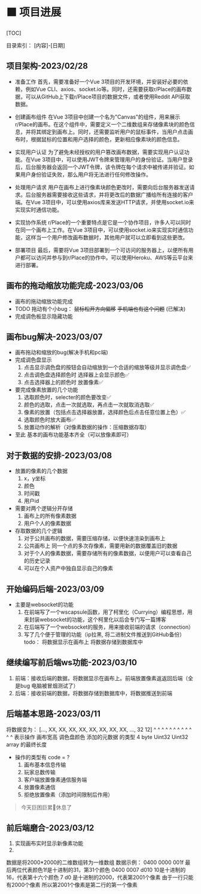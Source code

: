 # 🟧 项目进展

[TOC]

目录索引： [内容]-[日期]

## 项目架构-2023/02/28
- 准备工作
首先，需要准备好一个Vue 3项目的开发环境，并安装好必要的依赖，例如Vue CLI、axios、socket.io等。同时，还需要获取r/Place的画布数据，可以从GitHub上下载r/Place项目的数据文件，或者使用Reddit API获取数据。

- 创建画布组件
在Vue 3项目中创建一个名为"Canvas"的组件，用来展示r/Place的画布。在这个组件中，需要定义一个二维数组来存储像素块的颜色信息，并将其绑定到画布上。同时，还需要监听用户的鼠标事件，当用户点击画布时，根据鼠标的位置和用户选择的颜色，更新相应像素块的颜色信息。

- 实现用户认证
为了避免未经授权的用户篡改画布数据，需要实现用户认证功能。在Vue 3项目中，可以使用JWT令牌来管理用户的身份验证。当用户登录后，后台服务器会返回一个JWT令牌，该令牌在每个请求中被传递并验证。如果用户身份验证失败，那么用户将无法进行任何修改操作。

- 处理用户请求
用户在画布上进行像素块颜色更改时，需要向后台服务器发送请求。后台服务器需要接收这些请求，并将更改后的数据广播给所有连接的客户端。在Vue 3项目中，可以使用axios库来发送HTTP请求，并使用socket.io来实现实时通信功能。

- 实现协作系统
r/Place的一个重要特点是它是一个协作项目，许多人可以同时在同一个画布上工作。在Vue 3项目中，可以使用socket.io来实现实时通信功能，这样当一个用户修改画布数据时，其他用户就可以立即看到这些更改。

- 部署项目
最后，需要将Vue 3项目部署到一个可访问的服务器上，以便所有用户都可以访问并参与到r/Place的协作中。可以使用Heroku、AWS等云平台来进行部署。


## 画布的拖动缩放功能完成-2023/03/06
- 画布的拖动缩放功能完成
- TODO 拖动有个小bug： ~~鼠标松开方向偏移~~ ~~手机端也有这个问题~~ (已解决)
- 完成调色板显示隐藏功能

## 画布bug解决-2023/03/07
- 画布拖动和缩放的bug(解决手机和pc端)
- 完成调色盘显示
    1. 点击显示调色盘的按钮会自动缩放到一个合适的缩放等级并显示调色盘✅
    2. 点击调色盘选择颜色时 选择器上会显示颜色✅
    3. 点击选择器上的颜色时 放置像素✅
- 要完成像素放置的几个功能
    1. 选取颜色时，selecter的颜色要改变✅
    2. 颜色的选取，点击一次就选取，再点击一次就取消选取✅
    3. 像素的放置（包括点击选择器放置，选择颜色后点击任意位置上色）✅
    4. 选取颜色时放大画布✅
    5. 放置动作的解析（对像素数据的操作：压缩数据存取）
- 至此 基本的画布功能基本齐全（可以放像素即可）

## 对于数据的安排-2023/03/08
- 放置的像素的几个数据
    1. x，y坐标
    2. 颜色
    3. 时间戳
    4. 用户id
- 需要对两个逻辑分开存储
    1. 画布上的所有像素数据
    2. 用户个人的像素数据
- 存取数据的几个逻辑
    1. 对于公共画布的数据，需要压缩存储，以便快速渲染到画布上
    2. 公共画布上 同一个点的多次存像素，需要用新的数据覆盖旧的数据
    3. 对于个人的像素数据，需要存储所有的像素数据，以便用户可以查看自己的历史记录
    4. 可以在个人资产中独自显示自己的像素

## 开始编码后端-2023/03/09
- 主要是websocket的功能
    1. 在前端写了一个wscapsule函数，用了柯里化（Currying）编程思想，用来封装websocket的功能，这个柯里化以后会专门写一篇博客
    2. 在后端写了一个websocket的服务，用来接收前端的请求（connection）
    3. 写了几个便于管理的功能（ip拉黑, 将二进制文件推送到GitHub备份）
    todo：
        将数据显示在画布上
        将数据存储到数据库中

## 继续编写前后端ws功能-2023/03/10
1. 前端：接收后端的数据，将数据显示在画布上。前端放置像素返返回后端（全是bug 电脑被冒烟测试了）
2. 后端：接收前端的数据，将数据存储到数据库中，将数据推送到前端

## 后端基本思路-2023/03/11

将数据变为：
    [...,      XX, XX, XX, XX,    XX, XX, XX, XX, ...,  32 12]
    ^        ^   ^   ^   ^      ^   ^   ^   ^    ^     ^  ^
表示操作        画布宽高           调色盘颜色           添加的元数据
的类型        4 byte Uint32      Uint32 array          的最终长度

- 操作的类型有 code = ?
    1. 画布基本信息传输
    3. 玩家总数传输
    4. 客户端放置像素通信服务端
    6. 放置像素通信
    7. 拒绝放置像素（添加时间限制后作用）
> 今天巨困巨累💨休息了

## 前后端磨合-2023/03/12
1. 实现画布实时显示新像素功能
2. 
数据是将2000*2000的二维数组转为一维数组
数据示例： 0400 0000 001f
最后两位代表颜色1f是十进制的31，第31个颜色
0400 0007 d010
10是十进制的16，代表第十六个颜色
7 d0 是十进制的2000，代表第2001个像素 由于一行只能有2000个像素 所以第2001个像素是第二行的第一个像素
